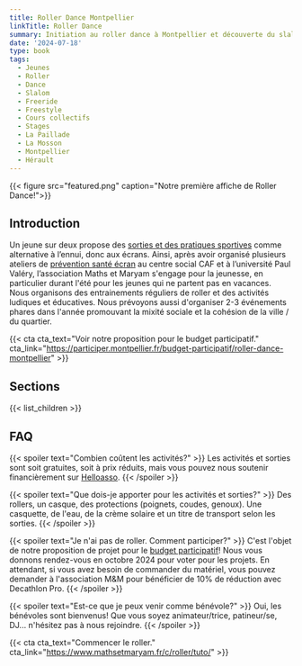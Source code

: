```yaml
---
title: Roller Dance Montpellier
linkTitle: Roller Dance
summary: Initiation au roller dance à Montpellier et découverte du slalom, roller freeride, roller freestyle. Tutoriels, entrainements et spectacles de roller, le vendredi, à partir de 6 ans. 
date: '2024-07-18'
type: book
tags:
  - Jeunes
  - Roller
  - Dance
  - Slalom
  - Freeride
  - Freestyle
  - Cours collectifs
  - Stages
  - La Paillade
  - La Mosson
  - Montpellier
  - Hérault
---
```


{{< figure src="featured.png" caption="Notre première affiche de Roller Dance!">}}

## Introduction
Un jeune sur deux propose des [sorties et des pratiques sportives](https://www.mathsetmaryam.fr/u/Temoignages-reseaux-sociaux-Montpellier-juin-2023.pdf) comme alternative à l’ennui, donc aux écrans. Ainsi, après avoir organisé plusieurs ateliers de [prévention santé écran](https://www.mathsetmaryam.fr/c/numerique-ecologie/prevention-sante-ecrans/) au centre social CAF et à l’université Paul Valéry, l’association Maths et Maryam s'engage pour la jeunesse, en particulier durant l'été pour les jeunes qui ne partent pas en vacances. Nous organisons des entrainements réguliers de roller et des activités ludiques et éducatives. Nous prévoyons aussi d'organiser 2-3 événements phares dans l'année promouvant la mixité sociale et la cohésion de la ville / du quartier.

{{< cta cta_text="Voir notre proposition pour le budget participatif." cta_link="https://participer.montpellier.fr/budget-participatif/roller-dance-montpellier" >}}

## Sections

{{< list_children >}}

## FAQ

{{< spoiler text="Combien coûtent les activités?" >}}
Les activités et sorties sont soit gratuites, soit à prix réduits, mais vous pouvez nous soutenir financièrement sur [Helloasso](https://www.helloasso.com/associations/maths-et-maryam/formulaires/1).
{{< /spoiler >}}

{{< spoiler text="Que dois-je apporter pour les activités et sorties?" >}}
Des rollers, un casque, des protections (poignets, coudes, genoux).
Une casquette, de l'eau, de la crème solaire et un titre de transport selon les sorties.
{{< /spoiler >}}

{{< spoiler text="Je n'ai pas de roller. Comment participer?" >}}
C'est l'objet de notre proposition de projet pour le [budget participatif](https://participer.montpellier.fr/budget-participatif/roller-dance-montpellier)! Nous vous donnons rendez-vous en octobre 2024 pour voter pour les projets. En attendant, si vous avez besoin de commander du matériel, vous pouvez demander à l'association M&M pour bénéficier de 10% de réduction avec Decathlon Pro.
{{< /spoiler >}}

{{< spoiler text="Est-ce que je peux venir comme bénévole?" >}}
Oui, les bénévoles sont bienvenus! Que vous soyez animateur/trice, patineur/se, DJ... n'hésitez pas à nous rejoindre. 
{{< /spoiler >}}

{{< cta cta_text="Commencer le roller." cta_link="https://www.mathsetmaryam.fr/c/roller/tuto/" >}}

